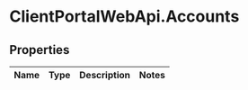 # ClientPortalWebApi.Accounts

## Properties
Name | Type | Description | Notes
------------ | ------------- | ------------- | -------------


